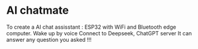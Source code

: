 # AI chatmate
To create a AI chat assisstant :
ESP32 with WiFi and Bluetooth edge computer.
Wake up by voice
Connect to Deepseek, ChatGPT server
It can answer any question you asked !!!
